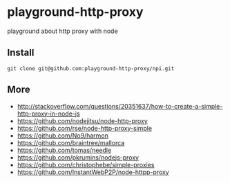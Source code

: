 # playground-http-proxy

playground about http proxy with node

## Install

    git clone git@github.com:playground-http-proxy/npi.git

## More

- http://stackoverflow.com/questions/20351637/how-to-create-a-simple-http-proxy-in-node-js
- https://github.com/nodejitsu/node-http-proxy
- https://github.com/rse/node-http-proxy-simple
- https://github.com/No9/harmon
- https://github.com/braintree/mallorca
- https://github.com/tomas/needle
- https://github.com/pkrumins/nodejs-proxy
- https://github.com/christophebe/simple-proxies
- https://github.com/InstantWebP2P/node-httpp-proxy
